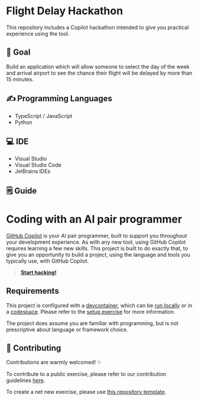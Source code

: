 # Flight Delay Hackathon
<!-- REPLACE THE TITLE WITH THE NAME OF THE EXERCISE -->

This repository includes a Copilot hackathon intended to give you practical experience using the tool.

## 🎯 Goal
<!-- ONE SENTENCE ABOUT THE GOAL OF THE EXERCISE -->
Build an application which will allow someone to select the day of the week and arrival airport to see the chance their flight will be delayed by more than 15 minutes.

## ✍️ Programming Languages
<!-- BULLETED LIST OF LANGUAGES INVOLVES -->
- TypeScript / JavaScript
- Python

## 💻 IDE
<!-- OPTIONALLY SPECIFY THE IDEs THAT SHOULD BE USED -->
- Visual Studio
- Visual Studio Code
- JetBrains IDEs

## 🗒️ Guide
<!-- STEP BY STEP INSTRUCTIONS DETAILING HOW TO COMPLETE THE EXERCISE -->
# Coding with an AI pair programmer

[GitHub Copilot](https://github.com/features/copilot) is your AI pair programmer, built to support you throughout your development experience. As with any new tool, using GitHub Copilot requires learning a few new skills. This project is built to do exactly that, to give you an opportunity to build a project, using the language and tools you typically use, with GitHub Copilot.

> **[Start hacking!](./hackathon.md)**

## Requirements

This project is configured with a [devcontainer](./.devcontainer/devcontainer.json), which can be [run locally](https://code.visualstudio.com/docs/devcontainers/containers) or in a [codespace](https://github.com/features/codespaces). Please refer to the [setup exercise](./content/0-get-started.md) for more information.

The project does assume you are familiar with programming, but is not prescriptive about language or framework choice.

## 🤝 Contributing
Contributions are warmly welcomed! ✨

To contribute to a public exercise, please refer to our contribution guidelines [here](https://github.com/ps-copilot-sandbox/.github/blob/main/.github/CONTRIBUTING.md).

To create a net new exercise, please use [this repository template](https://github.com/ps-copilot-sandbox/copilot-exercise-template).
